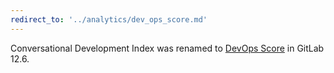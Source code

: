 ```yaml
---
redirect_to: '../analytics/dev_ops_score.md'
---
```


Conversational Development Index was renamed to [DevOps Score](../analytics/dev_ops_score.md) in GitLab 12.6.
